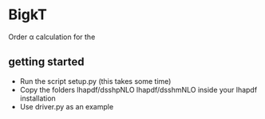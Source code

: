 # BigkT
Order &alpha; calculation for the 


## getting started

- Run the script setup.py (this takes some time)
- Copy the folders lhapdf/dsshpNLO  lhapdf/dsshmNLO inside your lhapdf installation
- Use driver.py as an example



